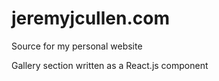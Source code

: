 jeremyjcullen.com
=================
Source for my personal website

Gallery section written as a React.js component